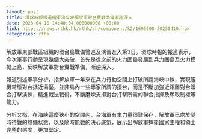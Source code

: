 ```yaml
---
layout: post
title: 環球時報報道指軍演反映解放軍對台實戰準備漸趨深入
date: 2023-04-10 14:40:04.000000000 +08:00
link: https://news.rthk.hk/rthk/ch/component/k2/1695608-20230410.htm
categories: rthk
---
```


解放軍東部戰區組織的環台島戰備警巡及演習進入第3日。環球時報的報道表示，今次軍事行動呈現幾個大突破，首先是從之前的火力圍島發展到兵力圍島及火力模擬上島，反映解放軍對台實戰準備，漸趨深入。

報道引述軍事分析，指解放軍一年來在兵力行動空間上打破所謂海峽中線，實現艦機常態對台抵近懾壓，並非島內一些專家所謂的擾台，而是不斷加強近距離對台聯合打擊演練，精進戰法戰術，不斷磨煉支撐對台打擊所需的聯合指揮及奪取制權等能力。

分析又指，在海峽這麼狹小的空間內，台海軍有生力量很難保存，解放軍已處於隨時待戰的熱備狀態，以及隨時能戰的決心底氣，展示出解放軍捍衛國家主權和領土完整的態度，更加堅定。
